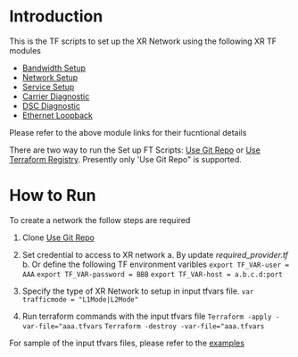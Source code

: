 # Introduction

This is the TF scripts to set up the XR Network using the following XR TF modules
* [Bandwidth Setup](https://github.com/infinera/terraform-infinera-xr-modules/tree/main/bandwidth-setup)
* [Network Setup](https://github.com/infinera/terraform-infinera-xr-modules/tree/main/network-setup)
* [Service Setup](https://github.com/infinera/terraform-infinera-xr-modules/tree/main/service-setup)
* [Carrier Diagnostic](https://github.com/infinera/terraform-infinera-xr-modules/tree/main/carrier-diag)
* [DSC Diagnostic](https://github.com/infinera/terraform-infinera-xr-modules/tree/main/dscs-diag)
* [Ethernet Loopback](https://github.com/infinera/terraform-infinera-xr-modules/tree/main/ethernet-loopback-diag)

Please refer to the above module links for their fucntional details

There are two way to run the Set up FT Scripts: [Use Git Repo](https://github.com/infinera/terraform-xr-network-setup/tree/main/use-git-Repo) or [Use Terraform Registry](https://github.com/infinera/terraform-xr-network-setup/tree/main/use-terraform-registry). Presently only 'Use Git Repo" is supported.

# How to Run 
To create a network the follow steps are required

1. Clone [Use Git Repo](https://github.com/infinera/terraform-xr-network-setup/tree/main/use-git-Repo)
   
2. Set credential to access to XR network
   a. By update *required_provider.tf*
   b. Or define the following TF environment varibles
   ` export TF_VAR-user = AAA `
   ` export TF_VAR-password = BBB `
   ` export TF_VAR-host = a.b.c.d:port `
   
3. Specify the type of XR Network to setup in input tfvars file. 
   `var trafficmode = "L1Mode|L2Mode"`

4. Run terraform commands with the input tfvars file
`Terraform -apply -var-file="aaa.tfvars`
`Terraform -destroy -var-file="aaa.tfvars`

For sample of the input tfvars files, please refer to the [examples](https://github.com/infinera/terraform-xr-network-setup/tree/main/examples)
